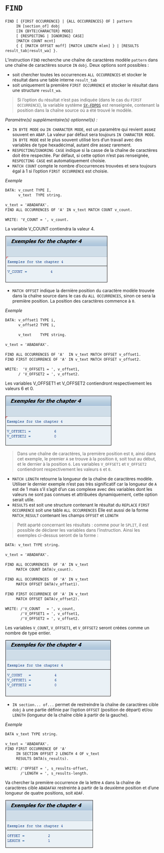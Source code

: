 # **`FIND`**

```JS
FIND [ {FIRST OCCURRENCE} | {ALL OCCURRENCES} OF ] pattern
     IN [section_of] dobj
     [IN {BYTE|CHARACTER} MODE]
     [ {RESPECTING | IGNORING} CASE]
     [MATCH COUNT mcnt]
     { { [MATCH OFFSET moff] [MATCH LENGTH mlen] } | [RESULTS result_tab|result_wa] }.
```

L’instruction `FIND` recherche une chaîne de caractères modèle `pattern` dans une chaîne de caractères source `IN` `dobj`. Deux options sont possibles :

- soit chercher toutes les occurrences `ALL OCCURRENCES` et stocker le résultat dans une table interne `result_tab`
- soit uniquement la première `FIRST OCCURRENCE` et stocker le résultat dans une structure `result_wa`.

> Si l’option du résultat n’est pas indiquée (dans le cas du `FIRST OCCURRENCE`), la variable système [`SY-FDPOS`](../99_Help/02_SY-SYSTEM.md) est renseignée, contenant la position dans la chaîne source où a été trouvé le modèle.

_Paramètre(s) supplémentaire(s) optionnel(s) :_

- `IN BYTE MODE` ou `IN CHARACTER MODE`, est un paramètre qui revient assez souvent en `ABAP`. La valeur par défaut sera toujours `IN CHARACTER MODE`. `IN BYTE MODE` est le plus souvent utilisé lors d’un travail avec des variables de type hexadécimal, autant dire assez rarement.
- `RESPECTING`/`IGNORING CASE` indique si la casse de la chaîne de caractères doit être respectée. Par défaut, si cette option n’est pas renseignée, `RESPECTING CASE` est automatiquement choisie.
- `MATCH COUNT` compte le nombre d’occurrences trouvées et sera toujours égal à 1 si l’option `FIRST OCCURRENCE` est choisie.

_Exemple_

```JS
DATA: v_count TYPE I,
      v_text  TYPE string.

v_text = 'ABADAFAX'.
FIND ALL OCCURRENCES OF 'A' IN v_text MATCH COUNT v_count.

WRITE: 'V_COUNT = ', v_count.
```

La variable V_COUNT contiendra la valeur 4.

![](../00_Ressources/01_07_01.png)

- `MATCH OFFSET` indique la dernière position du caractère modèle trouvée dans la chaîne source dans le cas du `ALL OCCURRENCES`, sinon ce sera la première position. La position des caractères commence à `0`.

_Exemple_

```JS
DATA: v_offset1 TYPE i,
      v_offset2 TYPE i,

      v_text    TYPE string.

v_text = 'ABADAFAX'.

FIND ALL OCCURRENCES OF 'A'  IN v_text MATCH OFFSET v_offset1.
FIND FIRST OCCURRENCE OF 'A' IN v_text MATCH OFFSET v_offset2.

WRITE:  'V_OFFSET1 = ', v_offset1,
      / 'V_OFFSET2 = ', v_offset2.
```

Les variables V_OFFSET1 et V_OFFSET2 contiendront respectivement les valeurs 6 et 0.

![](../00_Ressources/01_07_02.png)

> Dans une chaîne de caractères, la première position est `0`, ainsi dans cet exemple, le premier `A` se trouve à la position `0`, soit tout au début, et le dernier à la position `6`. Les variables `V_OFFSET1` et `V_OFFSET2` contiendront respectivement les valeurs `6` et `0`.

- `MATCH LENGTH` retourne la longueur de la chaîne de caractères modèle. Utiliser le dernier exemple n’est pas très significatif car la longueur de `A` est de 1 mais s’il s’agit d’un cas complexe avec des variables dont les valeurs ne sont pas connues et attribuées dynamiquement, cette option serait utile.
- `RESULTS` est soit une structure contenant le résultat du `REPLACE` `FIRST OCCURRENCE` soit une table `ALL OCCURRENCES` Elle est aussi de la forme `MATCH_RESULT` contenant les champs `OFFSET` et `LENGTH`

> Petit aparté concernant les résultats : comme pour le `SPLIT`, il est possible de déclarer les variables dans l’instruction. Ainsi les exemples ci-dessus seront de la forme :

```JS
DATA: v_text TYPE string.

v_text = 'ABADAFAX'.

FIND ALL OCCURRENCES  OF 'A' IN v_text
     MATCH COUNT DATA(v_count).

FIND ALL OCCURRENCES  OF 'A' IN v_text
     MATCH OFFSET DATA(v_offset1).

FIND FIRST OCCURRENCE OF 'A' IN v_text
     MATCH OFFSET DATA(v_offset2).

WRITE: /'V_COUNT   = ', v_count,
       /'V_OFFSET1 = ', v_offset1,
       /'V_OFFSET2 = ', v_offset2.
```

Les variables `V_COUNT`, `V_OFFSET1`, et `V_OFFSET2` seront créées comme un nombre de type entier.

![](../00_Ressources/01_07_03.png)

- `IN section... of...` permet de restreindre la chaîne de caractères cible `dobj` à une partie définie par l’option `OFFSET` (position de départ) et/ou `LENGTH` (longueur de la chaîne cible à partir de la gauche).

_Exemple_

```JS
DATA v_text TYPE string.

v_text = 'ABADAFAX'.
FIND FIRST OCCURRENCE OF 'A'
     IN SECTION OFFSET 2 LENGTH 4 OF v_text
     RESULTS DATA(s_results).

WRITE: /'OFFSET = ', s_results-offset,
       /'LENGTH = ', s_results-length.
```

Va chercher la première occurrence de la lettre `A` dans la chaîne de caractères cible `ABADAFAX` restreinte à partir de la deuxième position et d’une longueur de quatre positions, soit `ADAF`.

![](../00_Ressources/01_07_04.png)
